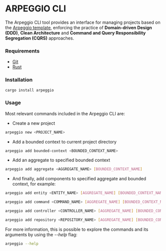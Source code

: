 # ARPEGGIO CLI

The Arpeggio CLI tool provides an interface for managing projects based on the [Arpeggio template](https://github.com/isaacdecoded/arpeggio), enforcing the practice of __Domain-driven Design (DDD)__, __Clean Architecture__ and __Command and Query Responsibility Segregation (CQRS)__ approaches.

### Requirements

- [Git](https://git-scm.com/book/en/v2/Getting-Started-Installing-Git)
- [Rust](https://www.rust-lang.org/tools/install)

### Installation

```sh
cargo install arpeggio
```

### Usage

Most relevant commands included in the Arpeggio CLI are:

- Create a new project
```sh
arpeggio new <PROJECT_NAME>
```

- Add a bounded context to current project directory
```sh
arpeggio add bounded-context <BOUNDED_CONTEXT_NAME>
```

- Add an aggregate to specified bounded context
```sh
arpeggio add aggregate <AGGREGATE_NAME> [BOUNDED_CONTEXT_NAME]
```

- And finally, add components to specified aggregate and bounded context, for example:
```sh
arpeggio add entity <ENTITY_NAME> [AGGREGATE_NAME] [BOUNDED_CONTEXT_NAME]
```
```sh
arpeggio add command <COMMAND_NAME> [AGGREGATE_NAME] [BOUNDED_CONTEXT_NAME]
```
```sh
arpeggio add controller <CONTROLLER_NAME> [AGGREGATE_NAME] [BOUNDED_CONTEXT_NAME]
```
```sh
arpeggio add repository <REPOSITORY_NAME> [AGGREGATE_NAME] [BOUNDED_CONTEXT_NAME] [--domain] [--infrastructure]
```

For more information, this is possible to explore the commands and its arguments by using the _--help_ flag:
```sh
arpeggio --help
```
